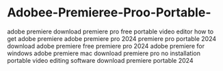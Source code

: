 # Adobee-Premieree-Proo-Portable-
 adobe premiere download premiere pro free portable video editor how to get adobe premiere adobe premiere pro 2024 premiere pro portable 2024 download adobe premiere free premiere pro 2024 adobe premiere for windows adobe premiere mac download premiere pro no installation portable video editing software download premiere portable 2024
